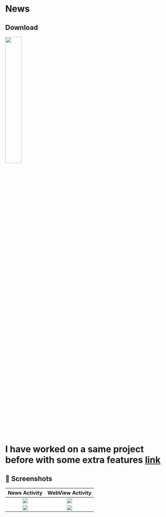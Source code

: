 # News

## Download 
<a href="https://github.com/Sagarbisht509/News/releases/tag/V1/News.apk"> 
  <img src="https://user-images.githubusercontent.com/81458873/114413763-e6561680-9bcb-11eb-9d41-64c9d1414c90.png" width="32%" /> </a>

# I have worked on a same project before with some extra features [link](https://github.com/Sagarbisht509/NewsApp)

## 📸 Screenshots

| News Activity | WebView Activity |
|:----------------------------------------:|:-----------------------------------------:|
| ![](https://github.com/Sagarbisht509/NewsApp/assets/81458873/e520d46e-080a-4636-89a1-da2f231fa9bf) | ![](https://github.com/Sagarbisht509/NewsApp/assets/81458873/3ff7053c-90da-4486-862b-9439c1c63d0c) |
| ![](https://github.com/Sagarbisht509/NewsApp/assets/81458873/0319da19-d989-424a-8521-8b0d1db61491)  | ![](https://github.com/Sagarbisht509/NewsApp/assets/81458873/c5856297-ff00-4a2c-9500-77726e754d6b) |
